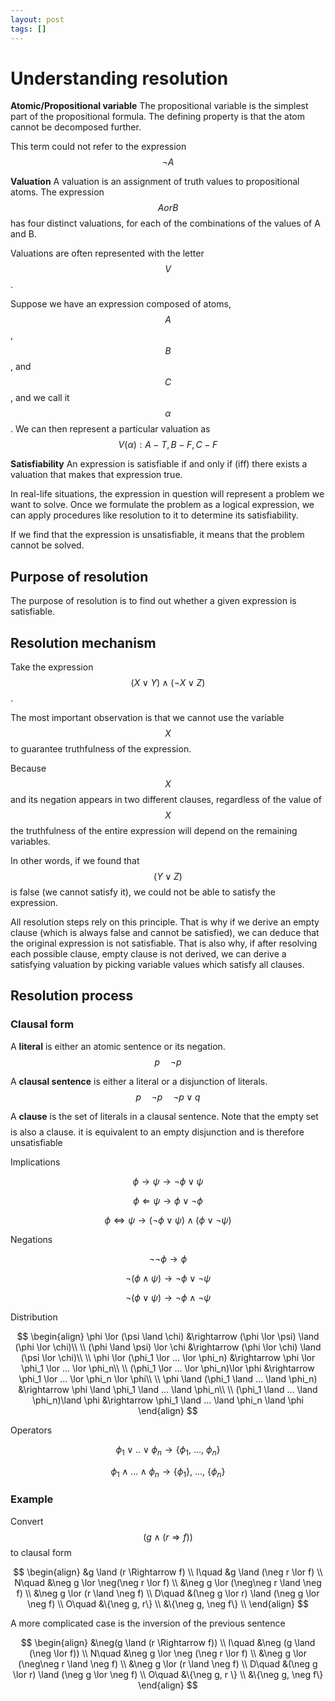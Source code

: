 ```yaml
---
layout: post
tags: []
---
```


<snippet></snippet>

# Understanding resolution

**Atomic/Propositional variable** The propositional variable is the simplest part of the propositional formula. The defining property is that the atom cannot be decomposed further. 

This term could not refer to the expression $$\neg A$$

**Valuation** A valuation is an assignment of truth values to propositional atoms. 
The expression $$A or B$$ has four distinct valuations, for each of the combinations of the values of A and B. 

Valuations are often represented with the letter $$V$$.

Suppose we have an expression composed of atoms, $$A$$, $$B$$, and $$C$$, and we call it $$\alpha$$. 
We can then represent a particular valuation as $$V(\alpha): A-T, B-F, C-F$$

**Satisfiability** An expression is satisfiable if and only if (iff) there exists a valuation that makes that expression true. 

In real-life situations, the expression in question will represent a problem we want to solve. 
Once we formulate the problem as a logical expression, we can apply procedures like resolution to it to determine its satisfiability.

If we find that the expression is unsatisfiable, it means that the problem cannot be solved. 

## Purpose of resolution 

The purpose of resolution is to find out whether a given expression is satisfiable.

## Resolution mechanism 

Take the expression $$(X \lor Y) \land (\neg X \lor Z)$$.

The most important observation is that we cannot use the variable $$X$$ to guarantee truthfulness of the expression. 

Because $$X$$ and its negation appears in two different clauses, regardless of the value of $$X$$ the truthfulness of the entire expression will depend on the remaining variables. 

In other words, if we found that $$(Y \lor Z)$$ is false (we cannot satisfy it), we could not be able to satisfy the expression. 

All resolution steps rely on this principle. That is why if we derive an empty clause (which is always false and cannot be satisfied), we can deduce that the original expression is not satisfiable. 
That is also why, if after resolving each possible clause, empty clause is not derived, we can derive a satisfying valuation by picking variable values which satisfy all clauses. 

## Resolution process

### Clausal form 

A **literal** is either an atomic sentence or its negation.  $$p\quad \neg p$$

A **clausal sentence** is either a literal or a disjunction of literals. $$p\quad \neg p\quad \neg p \lor q$$

A **clause** is the set of literals in a clausal sentence. Note that the empty set $${}$$ is also a clause. it is equivalent to an empty disjunction and is therefore unsatisfiable 

Implications 

$$\phi \rightarrow \psi \rightarrow \neg \phi \lor \psi$$

$$\phi \Leftarrow \psi \rightarrow \phi \lor \neg \phi$$

$$\phi \Leftrightarrow \psi \rightarrow (\neg \phi \lor \psi) \land (\phi \lor \neg \psi)$$

Negations

$$\neg\neg\phi \rightarrow \phi$$

$$\neg(\phi \land \psi) \rightarrow \neg\phi \lor \neg\psi$$

$$\neg(\phi \lor \psi) \rightarrow \neg\phi \land \neg\psi$$

Distribution 

$$
\begin{align}
\phi \lor (\psi \land \chi) &\rightarrow (\phi \lor \psi) \land (\phi \lor \chi)\\ 
\\
(\phi \land \psi) \lor \chi &\rightarrow (\phi \lor \chi) \land (\psi \lor \chi)\\
\\
\phi \lor (\phi_1 \lor ... \lor \phi_n) &\rightarrow \phi \lor \phi_1 \lor ... \lor \phi_n\\
\\
(\phi_1 \lor ... \lor \phi_n)\lor \phi &\rightarrow \phi_1 \lor ... \lor \phi_n \lor \phi\\
\\
\phi \land (\phi_1 \land ... \land \phi_n) &\rightarrow \phi \land \phi_1 \land ... \land \phi_n\\
\\
(\phi_1 \land ... \land \phi_n)\land \phi &\rightarrow \phi_1 \land ... \land \phi_n \land \phi
\end{align}
$$

Operators 

$$\phi_1 \lor .. \lor \phi_n \rightarrow \{\phi_1,\ ...,\ \phi_n \}$$

$$\phi_1 \land ... \land \phi_n \rightarrow \{\phi_1\},\ ...,\ \{\phi_n\}$$

### Example 

Convert $$(g \land (r \Rightarrow f))$$ to clausal form 

$$
\begin{align}
&g \land (r \Rightarrow f) \\
I\quad &g \land (\neg r \lor f) \\
N\quad &\neg g \lor \neg(\neg r \lor f) \\ 
  &\neg g \lor (\neg\neg r \land \neg f) \\
  &\neg g \lor (r \land \neg f) \\
D\quad &(\neg g \lor r) \land (\neg g \lor \neg f) \\
O\quad &\{\neg g, r\} \\
  &\{\neg g, \neg f\} \\
\end{align}
$$

A more complicated case is the inversion of the previous sentence 

$$
\begin{align}
&\neg(g \land (r \Rightarrow f)) \\
I\quad &\neg (g \land (\neg \lor f)) \\ 
N\quad &\neg g \lor \neg (\neg r \lor f) \\
       &\neg g \lor (\neg\neg r \land \neg f) \\
       &\neg g \lor (r \land \neg f) \\
D\quad &(\neg g \lor r) \land (\neg g \lor \neg f) \\
O\quad &\{\neg g, r \} \\
       &\{\neg g, \neg f\} 
\end{align}
$$